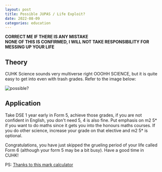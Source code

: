 ```yaml
---
layout: post
title: Possible JUPAS / Life Exploit?
date: 2022-08-09
categories: education
---
```


**CORRECT ME IF THERE IS ANY MISTAKE** \
**NONE OF THIS IS CONFIRMED, I WILL NOT TAKE RESPONSIBILITY FOR MESSING UP YOUR LIFE**

## Theory

CUHK Science sounds very multiverse right OOOHH SCIENCE, but it is quite easy to get into even with trash grades. Refer to the image below:

![possible?](https://cdn.discordapp.com/attachments/895286470611464293/1006478451047411732/unknown.png)

## Application

Take DSE 1 year early in Form 5, achieve those grades, if you are not confident in English, you don't need 5, 4 is also fine. Put emphasis on m2 5* if you want to do maths since it gets you into the honours maths courses. If you do other science, increase your grade on that elective and m2 5* is optional. 

Congratulations, you have just skipped the grueling period of your life called Form 6 (although your form 5 may be a bit busy). Have a good time in CUHK!

PS: [Thanks to this mark calculator](https://drive.google.com/drive/folders/1PmyDrmQ2CumbWrqY7NRqa0Ol-M9VnkFz)